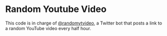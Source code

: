 # Random Youtube Video
This code is in charge of [@randomytvideo](https://twitter.com/randomytvideo), a Twitter bot that posts a link to a random YouTube video every half hour.